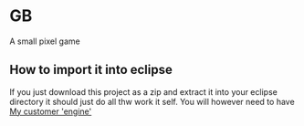 # GB
A small pixel game

## How to import it into eclipse
If you just download this project as a zip and extract it into your eclipse directory it should just do all thw work it self.
You will however need to have [My customer 'engine'](https://dl-web.dropbox.com/get/Engine/CE.jar?w=AAAABDvyRG0vCYcWLFrYunn_k-OCqxwqqo-4M-G7ukU9hg&dl=1&_subject_uid=142299734)
